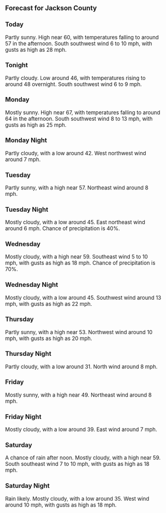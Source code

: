 <div>
   <h2>Forecast for Jackson County</h2>
   <p>
      <div style="font-size:120%">
         <h3>Today</h3>Partly sunny. High near 60, with temperatures falling to around 57 in the afternoon. South southwest wind 6 to 10 mph, with
         gusts as high as 28 mph.<br></div>
   </p>
   <p>
      <div style="font-size:120%">
         <h3>Tonight</h3>Partly cloudy. Low around 46, with temperatures rising to around 48 overnight. South southwest wind 6 to 9 mph.<br></div>
   </p>
   <p>
      <div style="font-size:120%">
         <h3>Monday</h3>Mostly sunny. High near 67, with temperatures falling to around 64 in the afternoon. South southwest wind 8 to 13 mph, with
         gusts as high as 25 mph.<br></div>
   </p>
   <p>
      <div style="font-size:120%">
         <h3>Monday Night</h3>Partly cloudy, with a low around 42. West northwest wind around 7 mph.<br></div>
   </p>
   <p>
      <div style="font-size:120%">
         <h3>Tuesday</h3>Partly sunny, with a high near 57. Northeast wind around 8 mph.<br></div>
   </p>
   <p>
      <div style="font-size:120%">
         <h3>Tuesday Night</h3>Mostly cloudy, with a low around 45. East northeast wind around 6 mph. Chance of precipitation is 40%.<br></div>
   </p>
   <p>
      <div style="font-size:120%">
         <h3>Wednesday</h3>Mostly cloudy, with a high near 59. Southeast wind 5 to 10 mph, with gusts as high as 18 mph. Chance of precipitation is 70%.<br></div>
   </p>
   <p>
      <div style="font-size:120%">
         <h3>Wednesday Night</h3>Mostly cloudy, with a low around 45. Southwest wind around 13 mph, with gusts as high as 22 mph.<br></div>
   </p>
   <p>
      <div style="font-size:120%">
         <h3>Thursday</h3>Partly sunny, with a high near 53. Northwest wind around 10 mph, with gusts as high as 20 mph.<br></div>
   </p>
   <p>
      <div style="font-size:120%">
         <h3>Thursday Night</h3>Partly cloudy, with a low around 31. North wind around 8 mph.<br></div>
   </p>
   <p>
      <div style="font-size:120%">
         <h3>Friday</h3>Mostly sunny, with a high near 49. Northeast wind around 8 mph.<br></div>
   </p>
   <p>
      <div style="font-size:120%">
         <h3>Friday Night</h3>Mostly cloudy, with a low around 39. East wind around 7 mph.<br></div>
   </p>
   <p>
      <div style="font-size:120%">
         <h3>Saturday</h3>A chance of rain after noon. Mostly cloudy, with a high near 59. South southeast wind 7 to 10 mph, with gusts as high as 18
         mph.<br></div>
   </p>
   <p>
      <div style="font-size:120%">
         <h3>Saturday Night</h3>Rain likely. Mostly cloudy, with a low around 35. West wind around 10 mph, with gusts as high as 18 mph.<br></div>
   </p>
</div>